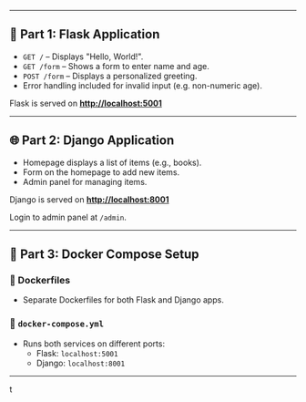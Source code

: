
---

## 🧱 Part 1: Flask Application 

- `GET /` – Displays "Hello, World!".
- `GET /form` – Shows a form to enter name and age.
- `POST /form` – Displays a personalized greeting.
- Error handling included for invalid input (e.g. non-numeric age).

Flask is served on **[http://localhost:5001](http://localhost:5001)**

---

## 🌐 Part 2: Django Application 

- Homepage displays a list of items (e.g., books).
- Form on the homepage to add new items.
- Admin panel for managing items.

Django is served on **[http://localhost:8001](http://localhost:8001)**

Login to admin panel at `/admin`.

---

## 🐳 Part 3: Docker Compose Setup 

### 📄 Dockerfiles
- Separate Dockerfiles for both Flask and Django apps.

### 🔧 `docker-compose.yml`
- Runs both services on different ports:
  - Flask: `localhost:5001`
  - Django: `localhost:8001`

---


t
